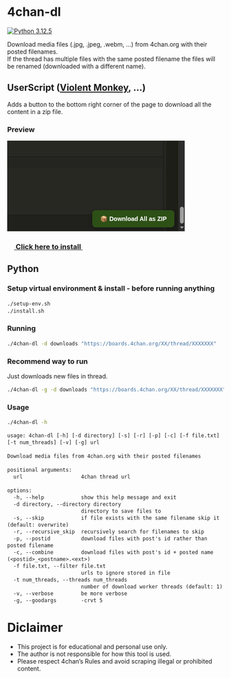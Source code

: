 # 4chan-dl

[![Python 3.12.5](https://img.shields.io/badge/Python-3.12.5-yellow.svg)](http://www.python.org/download/)

Download media files (.jpg, .jpeg, .webm, ...) from 4chan.org with their posted filenames.
<br>
If the thread has multiple files with the same posted filename the files will be renamed (downloaded with a different name).

## UserScript ([Violent Monkey](https://violentmonkey.github.io/get-it/), ...)

Adds a button to the bottom right corner of the page to download all the content in a zip file.

### Preview
<img src="preview/preview.gif" width="413" height="211">


### [<img src="preview/4chan-dl.ico" width="16" height="16"> Click here to install <img src="preview/4chan-dl.ico" width="16" height="16">](https://github.com/0000xFFFF/4chan-dl/raw/refs/heads/master/4chan-dl.user.js)


## Python
### Setup virtual environment & install - before running anything
```sh
./setup-env.sh
./install.sh
```

### Running
```sh
./4chan-dl -d downloads "https://boards.4chan.org/XX/thread/XXXXXXX"
```

### Recommend way to run
Just downloads new files in thread.
```sh
./4chan-dl -g -d downloads "https://boards.4chan.org/XX/thread/XXXXXXX"
```

### Usage
```sh
./4chan-dl -h
```
```
usage: 4chan-dl [-h] [-d directory] [-s] [-r] [-p] [-c] [-f file.txt] [-t num_threads] [-v] [-g] url

Download media files from 4chan.org with their posted filenames

positional arguments:
  url                   4chan thread url

options:
  -h, --help            show this help message and exit
  -d directory, --directory directory
                        directory to save files to
  -s, --skip            if file exists with the same filename skip it (default: overwrite)
  -r, --recursive_skip  recursively search for filenames to skip
  -p, --postid          download files with post's id rather than posted filename
  -c, --combine         download files with post's id + posted name (<postid>_<postname>.<ext>)
  -f file.txt, --filter file.txt
                        urls to ignore stored in file
  -t num_threads, --threads num_threads
                        number of download worker threads (default: 1)
  -v, --verbose         be more verbose
  -g, --goodargs        -crvt 5
```

# Diclaimer
* This project is for educational and personal use only.
* The author is not responsible for how this tool is used.
* Please respect 4chan’s Rules and avoid scraping illegal or prohibited content.

